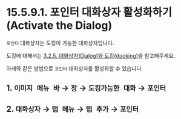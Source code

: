 # 15.5.9.1. 포인터 대화상자 활성화하기(Activate the Dialog)

`포인터` 대화상자는 도킹이 가능한 대화상자입니다.

도킹에 대해서는 [3.2.5. 대화상자(Dialog)와 도킹(docking)](./03-02-05-00-dialogs-and-docking.md)을 참고해주세요.

아래와 같은 방법으로 `포인터` 대화상자를 활성화할 수 있습니다.

<a id="15-05-09-01-s1"></a>

## 1. `이미지 메뉴 바` → `창` → `도킹가능한 대화` → `포인터`

<a id="15-05-09-01-s2"></a>

## 2. `대화상자` → `탭 메뉴` → `탭 추가` → `포인터`